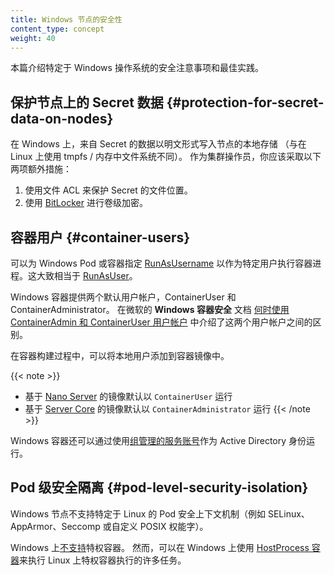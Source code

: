 ```yaml
---
title: Windows 节点的安全性
content_type: concept
weight: 40
---
```



本篇介绍特定于 Windows 操作系统的安全注意事项和最佳实践。


## 保护节点上的 Secret 数据   {#protection-for-secret-data-on-nodes}

在 Windows 上，来自 Secret 的数据以明文形式写入节点的本地存储
（与在 Linux 上使用 tmpfs / 内存中文件系统不同）。
作为集群操作员，你应该采取以下两项额外措施：

1. 使用文件 ACL 来保护 Secret 的文件位置。
2. 使用 [BitLocker](https://docs.microsoft.com/windows/security/information-protection/bitlocker/bitlocker-how-to-deploy-on-windows-server)
   进行卷级加密。

## 容器用户   {#container-users}

可以为 Windows Pod 或容器指定 [RunAsUsername](/zh-cn/docs/tasks/configure-pod-container/configure-runasusername)
以作为特定用户执行容器进程。这大致相当于 [RunAsUser](/zh-cn/docs/concepts/security/pod-security-policy/#users-and-groups)。

Windows 容器提供两个默认用户帐户，ContainerUser 和 ContainerAdministrator。
在微软的 **Windows 容器安全** 文档
[何时使用 ContainerAdmin 和 ContainerUser 用户帐户](https://docs.microsoft.com/zh-cn/virtualization/windowscontainers/manage-containers/container-security#when-to-use-containeradmin-and-containeruser-user-accounts)
中介绍了这两个用户帐户之间的区别。

在容器构建过程中，可以将本地用户添加到容器镜像中。

{{< note >}}
* 基于 [Nano Server](https://hub.docker.com/_/microsoft-windows-nanoserver) 的镜像默认以 `ContainerUser` 运行
* 基于 [Server Core](https://hub.docker.com/_/microsoft-windows-servercore) 的镜像默认以 `ContainerAdministrator` 运行
{{< /note >}}

Windows 容器还可以通过使用[组管理的服务账号](/zh-cn/docs/tasks/configure-pod-container/configure-gmsa/)作为
Active Directory 身份运行。

## Pod 级安全隔离   {#pod-level-security-isolation}

Windows 节点不支持特定于 Linux 的 Pod 安全上下文机制（例如 SELinux、AppArmor、Seccomp 或自定义 POSIX 权能字）。

Windows 上[不支持](/zh-cn/docs/concepts/windows/intro/#compatibility-v1-pod-spec-containers-securitycontext)特权容器。
然而，可以在 Windows 上使用 [HostProcess 容器](/zh-cn/docs/tasks/configure-pod-container/create-hostprocess-pod)来执行
Linux 上特权容器执行的许多任务。
